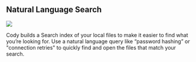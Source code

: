 ## Natural Language Search

<img src="https://storage.googleapis.com/sourcegraph-assets/blog/vs-code-onboarding-walkthrough-dec-2023-natural-language.gif">

Cody builds a Search index of your local files to make it easier to find what you’re looking for. Use a natural language query like “password hashing” or "connection retries" to quickly find and open the files that match your search.